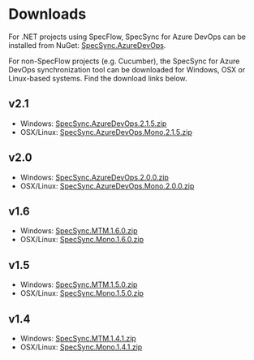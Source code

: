 # Downloads

For .NET projects using SpecFlow, SpecSync for Azure DevOps can be installed from NuGet: [SpecSync.AzureDevOps](https://www.nuget.org/packages/SpecSync.AzureDevOps/).

For non-SpecFlow projects \(e.g. Cucumber\), the SpecSync for Azure DevOps synchronization tool can be downloaded for Windows, OSX or Linux-based systems. Find the download links below.

## v2.1

* Windows: [SpecSync.AzureDevOps.2.1.5.zip](https://www.specsolutions.eu/media/specsync/SpecSync.AzureDevOps.2.1.5.zip)
* OSX/Linux: [SpecSync.AzureDevOps.Mono.2.1.5.zip](https://www.specsolutions.eu/media/specsync/SpecSync.AzureDevOps.Mono.2.1.4.zip)

## v2.0

* Windows: [SpecSync.AzureDevOps.2.0.0.zip](https://www.specsolutions.eu/media/specsync/SpecSync.AzureDevOps.2.0.0.zip)
* OSX/Linux: [SpecSync.AzureDevOps.Mono.2.0.0.zip](https://www.specsolutions.eu/media/specsync/SpecSync.AzureDevOps.Mono.2.0.0.zip)

## v1.6

* Windows: [SpecSync.MTM.1.6.0.zip](https://www.specsolutions.eu/media/specsync/SpecSync.MTM.1.6.0.zip)
* OSX/Linux: [SpecSync.Mono.1.6.0.zip](https://www.specsolutions.eu/media/specsync/SpecSync.Mono.1.6.0.zip)

## v1.5

* Windows: [SpecSync.MTM.1.5.0.zip](https://www.specsolutions.eu/media/specsync/SpecSync.MTM.1.5.0.zip)
* OSX/Linux: [SpecSync.Mono.1.5.0.zip](https://www.specsolutions.eu/media/specsync/SpecSync.Mono.1.5.0.zip)

## v1.4

* Windows: [SpecSync.MTM.1.4.1.zip](https://www.specsolutions.eu/media/specsync/SpecSync.MTM.1.4.1.zip)
* OSX/Linux: [SpecSync.Mono.1.4.1.zip](https://www.specsolutions.eu/media/specsync/SpecSync.Mono.1.4.1.zip)

